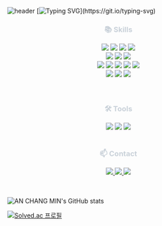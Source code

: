 ![header](https://capsule-render.vercel.app/api?type=venom&color=gradient&height=300&section=header&text=ChangMin%20Github&fontSize=90)
[![Typing SVG](https://readme-typing-svg.demolab.com?font=Dongle&weight=700&size=60&duration=2000&pause=250&color=4CCAF7D2&center=true&vCenter=true&multiline=true&width=1000&height=200&lines=ONE+STEP+A+DAY!;%EC%95%88%EB%85%95%ED%95%98%EC%84%B8%EC%9A%94.+%EC%8B%A0%EC%9E%85+%EB%B0%B1%EC%97%94%EB%93%9C+%EA%B0%9C%EB%B0%9C%EC%9E%90+%EC%95%88%EC%B0%BD%EB%AF%BC%EC%9E%85%EB%8B%88%EB%8B%A4.)](https://git.io/typing-svg)

<div align= "center">
    <h3 style="color: #c9d1d9;"> 📚 Skills </p>
    <div style="margin: 0 auto; text-align: center;" align= "center"> 
      <img src="https://img.shields.io/badge/Java-007396?style=for-the-badge&logo=Java&logoColor=white">
      <img src="https://img.shields.io/badge/Spring Boot-6DB33F?style=for-the-badge&logo=Spring&logoColor=white">
      <img src="https://img.shields.io/badge/MySQL-4479A1?style=for-the-badge&logo=MySQL&logoColor=white">
      <img src="https://img.shields.io/badge/Github-181717?style=for-the-badge&logo=Github&logoColor=white">
      <br/>
      <img src="https://img.shields.io/badge/Python-3776AB?style=for-the-badge&logo=Python&logoColor=white">
      <img src="https://img.shields.io/badge/MongoDB-47A248?style=for-the-badge&logo=MongoDB&logoColor=white">
      <img src="https://img.shields.io/badge/React-61DAFB?style=for-the-badge&logo=React&logoColor=white">
      <br/>
      <img src="https://img.shields.io/badge/HTML5-E34F26?style=for-the-badge&logo=HTML5&logoColor=white">
      <img src="https://img.shields.io/badge/CSS3-1572B6?style=for-the-badge&logo=CSS3&logoColor=white">
      <img src="https://img.shields.io/badge/Javascript-F7DF1E?style=for-the-badge&logo=Javascript&logoColor=white">
      <img src="https://img.shields.io/badge/Bootstrap-7952B3?style=for-the-badge&logo=Bootstrap&logoColor=white">
      <img src="https://img.shields.io/badge/Tailwind CSS-06B6D4?style=for-the-badge&logo=TailwindCSS&logoColor=white">
      <br/>
      <img src="https://img.shields.io/badge/Amazon AWS-232F3E?style=for-the-badge&logo=AmazonAWS&logoColor=white">
      <img src="https://img.shields.io/badge/Amazon S3-569A31?style=for-the-badge&logo=AmazonS3&logoColor=white">
      <img src="https://img.shields.io/badge/Docker-2496ED?style=for-the-badge&logo=Docker&logoColor=white">
    </div>
</div>
<br/>
<div align= "center">
    <h3 style="color: #c9d1d9;"> 🛠 Tools </h3>
    <div align= "center"> 
        <img src="https://img.shields.io/badge/intellij%20idea-%23000000.svg?&style=for-the-badge&logo=intellij%20idea&logoColor=white" />
        <img src="https://img.shields.io/badge/discord-%237289DA.svg?&style=for-the-badge&logo=discord&logoColor=white" />
        <img src="https://img.shields.io/badge/notion-%23000000.svg?&style=for-the-badge&logo=notion&logoColor=white" />
    </div> 
</div>
<br/>
<div align= "center">
    <h3 style="color: #c9d1d9;"> 📫 Contact </h3>
    <div align= "center"> 
        <a href=https://blogan99.tistory.com> <img src="https://img.shields.io/badge/Tistory-000000?style=for-the-badge&logo=Tistory&logoColor=white&link=https://blogan99.tistory.com"> </a>
        <a href=mailto:chm20060@gmail.com> <img src="https://img.shields.io/badge/Gmail-EA4335?style=for-the-badge&logo=Gmail&logoColor=white&link=mailto:chm20060@gmail.com"> </a>
        <a href=mailto:chm2006@naver.com> <img src="https://img.shields.io/badge/Naver-03C75A?style=for-the-badge&logo=Naver&logoColor=white&link=mailto:chm2006@naver.com"> </a>
    </div> 
</div>
<br/><br/>

![AN CHANG MIN's GitHub stats](https://github-readme-stats.vercel.app/api?username=Engineering-Student-An&show_icons=true&theme=tokyonight)

[![Solved.ac 프로필](http://mazassumnida.wtf/api/v2/generate_badge?boj=chm2006)](https://solved.ac/chm2006)

